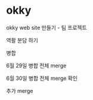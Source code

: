 # okky
okky web site 만들기 - 팀 프로젝트

역활 분담 하기

병합

6월 29일 병합 전체 merge

6월 30일 병합 전체 merge 확인

추가 merge